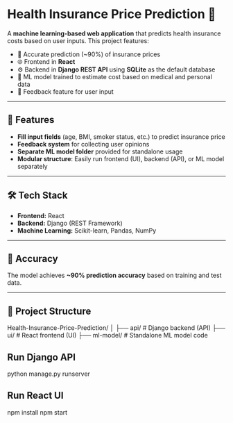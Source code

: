 # Health Insurance Price Prediction 🏥

A **machine learning-based web application** that predicts health insurance costs based on user inputs. This project features:

- 🔮 Accurate prediction (~90%) of insurance prices
- 🌐 Frontend in **React**
- ⚙️ Backend in **Django REST API** using **SQLite** as the default database
- 🤖 ML model trained to estimate cost based on medical and personal data
- 📝 Feedback feature for user input

---

## 🚀 Features

- **Fill input fields** (age, BMI, smoker status, etc.) to predict insurance price
- **Feedback system** for collecting user opinions
- **Separate ML model folder** provided for standalone usage
- **Modular structure**: Easily run frontend (UI), backend (API), or ML model separately

---

## 🛠️ Tech Stack

- **Frontend:** React
- **Backend:** Django (REST Framework)
- **Machine Learning:** Scikit-learn, Pandas, NumPy

---

## 🧪 Accuracy

The model achieves **~90% prediction accuracy** based on training and test data.

---

## 📂 Project Structure

Health-Insurance-Price-Prediction/
│
├── api/ # Django backend (API)
├── ui/ # React frontend (UI)
├── ml-model/ # Standalone ML model code

## Run Django API
python manage.py runserver

## Run React UI
npm install
npm start

